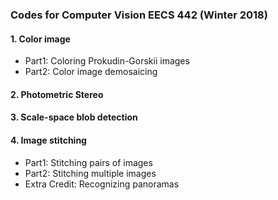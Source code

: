 ### Codes for Computer Vision EECS 442 (Winter 2018)

#### 1. Color image
- Part1: Coloring Prokudin-Gorskii images
- Part2: Color image demosaicing

#### 2. Photometric Stereo

#### 3. Scale-space blob detection

#### 4. Image stitching

- Part1: Stitching pairs of images
- Part2: Stitching multiple images
- Extra Credit: Recognizing panoramas